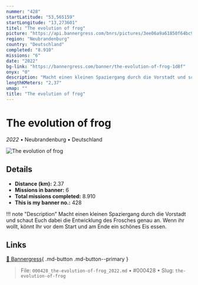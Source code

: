 ```yaml
---
nummer: "428"
startLatitude: "53,565159"
startLongitude: "13,273601"
titel: "The evolution of frog"
picture: "https://api.bannergress.com/bnrs/pictures/3ee06a9a61850f64bc9bca94fd10568d"
region: "Neubrandenburg"
country: "Deutschland"
completed: "8.910"
missions: "6"
date: "2022"
bg-link: "https://bannergress.com/banner/the-evolution-of-frog-1d8f"
onyx: "0"
description: "Macht einen kleinen Spaziergang durch die Vorstadt und schaut Euch dabei die Entwicklung des Frosches genau an. Wenn ihr wollt, könnt Ihr vor dem Start und am Ende ein schönes Eis essen."
lengthKMeters: "2,37"
umap: ""
title: "The evolution of frog"
---
```

# The evolution of frog

*2022* • Neubrandenburg • Deutschland

![The evolution of frog](https://api.bannergress.com/bnrs/pictures/3ee06a9a61850f64bc9bca94fd10568d)

## Details
- **Distance (km):** 2.37
- **Missions in banner:** 6
- **Total missions completed:** 8.910
- **This is my banner no.:** 428


!!! note "Description"
    Macht einen kleinen Spaziergang durch die Vorstadt und schaut Euch dabei die Entwicklung des Frosches genau an. Wenn ihr wollt, könnt Ihr vor dem Start und am Ende ein schönes Eis essen.



## Links
[🔗 Bannergress](https://bannergress.com/banner/the-evolution-of-frog-1d8f){ .md-button .md-button--primary }



> File: `000428_the-evolution-of-frog_2022.md` • #000428 • Slug: `the-evolution-of-frog`
